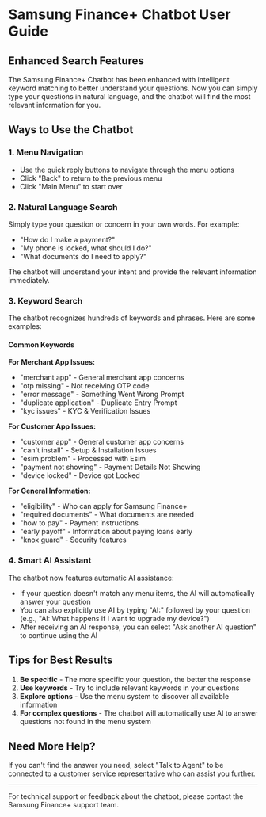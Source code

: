 # Samsung Finance+ Chatbot User Guide

## Enhanced Search Features

The Samsung Finance+ Chatbot has been enhanced with intelligent keyword matching to better understand your questions. Now you can simply type your questions in natural language, and the chatbot will find the most relevant information for you.

## Ways to Use the Chatbot

### 1. Menu Navigation
- Use the quick reply buttons to navigate through the menu options
- Click "Back" to return to the previous menu
- Click "Main Menu" to start over

### 2. Natural Language Search
Simply type your question or concern in your own words. For example:
- "How do I make a payment?"
- "My phone is locked, what should I do?"
- "What documents do I need to apply?"

The chatbot will understand your intent and provide the relevant information immediately.

### 3. Keyword Search
The chatbot recognizes hundreds of keywords and phrases. Here are some examples:

#### Common Keywords

**For Merchant App Issues:**
- "merchant app" - General merchant app concerns
- "otp missing" - Not receiving OTP code
- "error message" - Something Went Wrong Prompt
- "duplicate application" - Duplicate Entry Prompt
- "kyc issues" - KYC & Verification Issues

**For Customer App Issues:**
- "customer app" - General customer app concerns
- "can't install" - Setup & Installation Issues
- "esim problem" - Processed with Esim
- "payment not showing" - Payment Details Not Showing
- "device locked" - Device got Locked

**For General Information:**
- "eligibility" - Who can apply for Samsung Finance+
- "required documents" - What documents are needed
- "how to pay" - Payment instructions
- "early payoff" - Information about paying loans early
- "knox guard" - Security features

### 4. Smart AI Assistant
The chatbot now features automatic AI assistance:
- If your question doesn't match any menu items, the AI will automatically answer your question
- You can also explicitly use AI by typing "AI:" followed by your question (e.g., "AI: What happens if I want to upgrade my device?")
- After receiving an AI response, you can select "Ask another AI question" to continue using the AI

## Tips for Best Results

1. **Be specific** - The more specific your question, the better the response
2. **Use keywords** - Try to include relevant keywords in your questions
3. **Explore options** - Use the menu system to discover all available information
4. **For complex questions** - The chatbot will automatically use AI to answer questions not found in the menu system

## Need More Help?

If you can't find the answer you need, select "Talk to Agent" to be connected to a customer service representative who can assist you further.

---

For technical support or feedback about the chatbot, please contact the Samsung Finance+ support team. 
